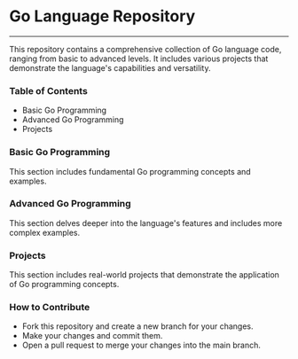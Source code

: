 # Go Language Repository
---

This repository contains a comprehensive collection of Go language code, ranging from basic to advanced levels. It includes various projects that demonstrate the language's capabilities and versatility.

### Table of Contents
- Basic Go Programming
- Advanced Go Programming
- Projects

### Basic Go Programming
This section includes fundamental Go programming concepts and examples.

### Advanced Go Programming
This section delves deeper into the language's features and includes more complex examples.

### Projects
This section includes real-world projects that demonstrate the application of Go programming concepts.

### How to Contribute
- Fork this repository and create a new branch for your changes.
- Make your changes and commit them.
- Open a pull request to merge your changes into the main branch.

